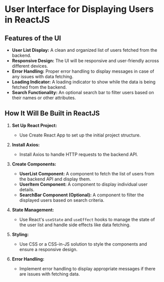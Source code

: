 # User Interface for Displaying Users in ReactJS

## Features of the UI

- **User List Display:** A clean and organized list of users fetched from the backend.
- **Responsive Design:** The UI will be responsive and user-friendly across different devices.
- **Error Handling:** Proper error handling to display messages in case of any issues with data fetching.
- **Loading Indicator:** A loading indicator to show while the data is being fetched from the backend.
- **Search Functionality:** An optional search bar to filter users based on their names or other attributes.

## How It Will Be Built in ReactJS

1. **Set Up React Project:**
   - Use Create React App to set up the initial project structure.

2. **Install Axios:**
   - Install Axios to handle HTTP requests to the backend API.

3. **Create Components:**
   - **UserList Component:** A component to fetch the list of users from the backend API and display them.
   - **UserItem Component:** A component to display individual user details.
   - **SearchBar Component (Optional):** A component to filter the displayed users based on search criteria.

4. **State Management:**
   - Use React's `useState` and `useEffect` hooks to manage the state of the user list and handle side effects like data fetching.

5. **Styling:**
   - Use CSS or a CSS-in-JS solution to style the components and ensure a responsive design.

6. **Error Handling:**
   - Implement error handling to display appropriate messages if there are issues with fetching data.

